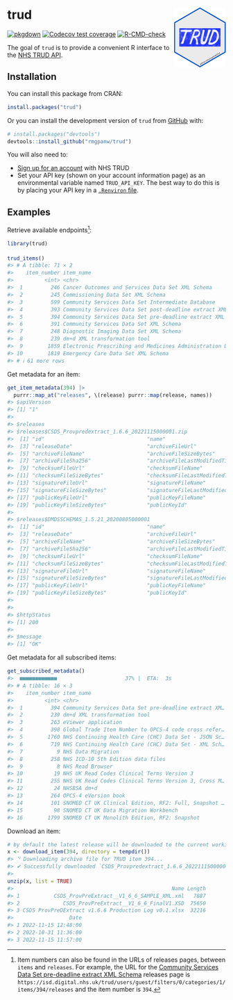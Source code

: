
<!-- README.md is generated from README.Rmd. Please edit that file -->

# trud <a href="https://rmgpanw.github.io/trud/"><img src="man/figures/logo.png" align="right" height="138"/></a>

<!-- badges: start -->

[![pkgdown](https://github.com/rmgpanw/trud/actions/workflows/pkgdown.yaml/badge.svg)](https://github.com/rmgpanw/trud/actions/workflows/pkgdown.yaml)
[![Codecov test
coverage](https://codecov.io/gh/rmgpanw/trud/branch/main/graph/badge.svg)](https://app.codecov.io/gh/rmgpanw/trud?branch=main)
[![R-CMD-check](https://github.com/rmgpanw/trud/actions/workflows/R-CMD-check.yaml/badge.svg)](https://github.com/rmgpanw/trud/actions/workflows/R-CMD-check.yaml)
<!-- badges: end -->

The goal of `trud` is to provide a convenient R interface to the [NHS
TRUD API](https://isd.digital.nhs.uk/trud/users/guest/filters/0/api).

## Installation

You can install this package from CRAN:

``` r
install.packages("trud")
```

Or you can install the development version of `trud` from
[GitHub](https://github.com/rmgpanw/trud) with:

``` r
# install.packages("devtools")
devtools::install_github("rmgpanw/trud")
```

You will also need to:

- [Sign up for an
  account](https://isd.digital.nhs.uk/trud/users/guest/filters/0/account/form)
  with NHS TRUD
- Set your API key (shown on your account information page) as an
  environmental variable named `TRUD_API_KEY`. The best way to do this
  is by placing your API key in a [`.Renviron`
  file](https://rstats.wtf/r-startup.html#renviron).

## Examples

Retrieve available endpoints[^1]:

``` r
library(trud)

trud_items()
#> # A tibble: 71 × 2
#>    item_number item_name                                                        
#>          <int> <chr>                                                            
#>  1         246 Cancer Outcomes and Services Data Set XML Schema                 
#>  2         245 Commissioning Data Set XML Schema                                
#>  3         599 Community Services Data Set Intermediate Database                
#>  4         393 Community Services Data Set post-deadline extract XML Schema     
#>  5         394 Community Services Data Set pre-deadline extract XML Schema      
#>  6         391 Community Services Data Set XML Schema                           
#>  7         248 Diagnostic Imaging Data Set XML Schema                           
#>  8         239 dm+d XML transformation tool                                     
#>  9        1859 Electronic Prescribing and Medicines Administration Data Sets XM…
#> 10        1819 Emergency Care Data Set XML Schema                               
#> # ℹ 61 more rows
```

Get metadata for an item:

``` r
get_item_metadata(394) |>
  purrr::map_at("releases", \(release) purrr::map(release, names))
#> $apiVersion
#> [1] "1"
#> 
#> $releases
#> $releases$CSDS_Provpredextract_1.6.6_20221115000001.zip
#>  [1] "id"                                 "name"                              
#>  [3] "releaseDate"                        "archiveFileUrl"                    
#>  [5] "archiveFileName"                    "archiveFileSizeBytes"              
#>  [7] "archiveFileSha256"                  "archiveFileLastModifiedTimestamp"  
#>  [9] "checksumFileUrl"                    "checksumFileName"                  
#> [11] "checksumFileSizeBytes"              "checksumFileLastModifiedTimestamp" 
#> [13] "signatureFileUrl"                   "signatureFileName"                 
#> [15] "signatureFileSizeBytes"             "signatureFileLastModifiedTimestamp"
#> [17] "publicKeyFileUrl"                   "publicKeyFileName"                 
#> [19] "publicKeyFileSizeBytes"             "publicKeyId"                       
#> 
#> $releases$DMDSSCHEMAS_1.5.21_20200805000001
#>  [1] "id"                                 "name"                              
#>  [3] "releaseDate"                        "archiveFileUrl"                    
#>  [5] "archiveFileName"                    "archiveFileSizeBytes"              
#>  [7] "archiveFileSha256"                  "archiveFileLastModifiedTimestamp"  
#>  [9] "checksumFileUrl"                    "checksumFileName"                  
#> [11] "checksumFileSizeBytes"              "checksumFileLastModifiedTimestamp" 
#> [13] "signatureFileUrl"                   "signatureFileName"                 
#> [15] "signatureFileSizeBytes"             "signatureFileLastModifiedTimestamp"
#> [17] "publicKeyFileUrl"                   "publicKeyFileName"                 
#> [19] "publicKeyFileSizeBytes"             "publicKeyId"                       
#> 
#> 
#> $httpStatus
#> [1] 200
#> 
#> $message
#> [1] "OK"
```

Get metadata for all subscribed items:

``` r
get_subscribed_metadata()
#>  ■■■■■■■■■■■■                      37% |  ETA:  3s
#> # A tibble: 16 × 3
#>    item_number item_name                                            metadata    
#>          <int> <chr>                                                <list>      
#>  1         394 Community Services Data Set pre-deadline extract XM… <named list>
#>  2         239 dm+d XML transformation tool                         <named list>
#>  3         263 eViewer application                                  <named list>
#>  4         398 Global Trade Item Number to OPCS-4 code cross refer… <named list>
#>  5        1760 NHS Continuing Health Care (CHC) Data Set - JSON Sc… <named list>
#>  6         719 NHS Continuing Health Care (CHC) Data Set - XML Sch… <named list>
#>  7           9 NHS Data Migration                                   <named list>
#>  8         258 NHS ICD-10 5th Edition data files                    <named list>
#>  9           8 NHS Read Browser                                     <named list>
#> 10          19 NHS UK Read Codes Clinical Terms Version 3           <named list>
#> 11         255 NHS UK Read Codes Clinical Terms Version 3, Cross M… <named list>
#> 12          24 NHSBSA dm+d                                          <named list>
#> 13         264 OPCS-4 eVersion book                                 <named list>
#> 14         101 SNOMED CT UK Clinical Edition, RF2: Full, Snapshot … <named list>
#> 15          98 SNOMED CT UK Data Migration Workbench                <named list>
#> 16        1799 SNOMED CT UK Monolith Edition, RF2: Snapshot         <named list>
```

Download an item:

``` r
# by default the latest release will be downloaded to the current working directory
x <- download_item(394, directory = tempdir())
#> ⠙ Downloading archive file for TRUD item 394...
#> ✔ Successfully downloaded `CSDS_Provpredextract_1.6.6_20221115000001.zip` to '/…
#> 
unzip(x, list = TRUE)
#>                                                   Name Length
#> 1           CSDS_ProvPreExtract__V1_6_6_SAMPLE_XML.xml   7887
#> 2              CSDS_ProvPreExtract__V1_6_6_FinalV1.XSD  75650
#> 3 CSDS ProvPreDExtract v1.6.6 Production Log v0.1.xlsx  32216
#>                  Date
#> 1 2022-11-15 12:48:00
#> 2 2022-10-31 11:36:00
#> 3 2022-11-15 11:57:00
```

[^1]: Item numbers can also be found in the URLs of releases pages,
    between `items` and `releases`. For example, the URL for the
    [Community Services Data Set pre-deadline extract XML
    Schema](https://isd.digital.nhs.uk/trud/users/guest/filters/0/categories/1/items/394/releases)
    releases page is
    `https://isd.digital.nhs.uk/trud/users/guest/filters/0/categories/1/items/394/releases`
    and the item number is `394`.
